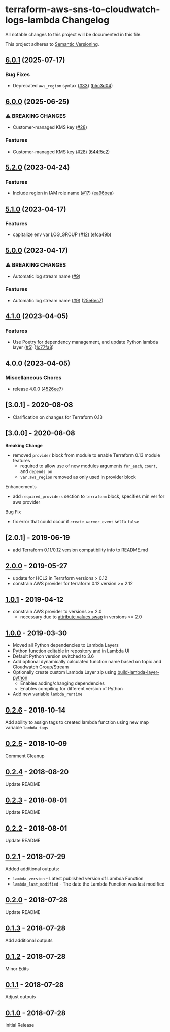 terraform-aws-sns-to-cloudwatch-logs-lambda Changelog
=====================================================

All notable changes to this project will be documented in this file.

This project adheres to [Semantic Versioning](http://semver.org/spec/v2.0.0.html).


## [6.0.1](https://github.com/ordinaryexperts/terraform-aws-sns-cloudwatch-logs/compare/v6.0.0...v6.0.1) (2025-07-17)


### Bug Fixes

* Deprecated `aws_region` syntax ([#33](https://github.com/ordinaryexperts/terraform-aws-sns-cloudwatch-logs/issues/33)) ([b5c3d04](https://github.com/ordinaryexperts/terraform-aws-sns-cloudwatch-logs/commit/b5c3d044bc1366ab38297fb89d585636af95d112))

## [6.0.0](https://github.com/ordinaryexperts/terraform-aws-sns-cloudwatch-logs/compare/v5.2.0...v6.0.0) (2025-06-25)


### ⚠ BREAKING CHANGES

* Customer-managed KMS key ([#28](https://github.com/ordinaryexperts/terraform-aws-sns-cloudwatch-logs/issues/28))

### Features

* Customer-managed KMS key ([#28](https://github.com/ordinaryexperts/terraform-aws-sns-cloudwatch-logs/issues/28)) ([644f5c2](https://github.com/ordinaryexperts/terraform-aws-sns-cloudwatch-logs/commit/644f5c2049c41408792265731d40aa64e2b13867))

## [5.2.0](https://github.com/ordinaryexperts/terraform-aws-sns-cloudwatch-logs/compare/v5.1.0...v5.2.0) (2023-04-24)


### Features

* Include region in IAM role name ([#17](https://github.com/ordinaryexperts/terraform-aws-sns-cloudwatch-logs/issues/17)) ([ea96bea](https://github.com/ordinaryexperts/terraform-aws-sns-cloudwatch-logs/commit/ea96beaec3afc96664d1db910236fd085610a9c8))

## [5.1.0](https://github.com/ordinaryexperts/terraform-aws-sns-cloudwatch-logs/compare/v5.0.0...v5.1.0) (2023-04-17)


### Features

* capitalize env var LOG_GROUP ([#12](https://github.com/ordinaryexperts/terraform-aws-sns-cloudwatch-logs/issues/12)) ([efca49b](https://github.com/ordinaryexperts/terraform-aws-sns-cloudwatch-logs/commit/efca49b191c42e464e7a41b54f6b194bd833a918))

## [5.0.0](https://github.com/ordinaryexperts/terraform-aws-sns-cloudwatch-logs/compare/v4.1.0...v5.0.0) (2023-04-17)


### ⚠ BREAKING CHANGES

* Automatic log stream name ([#9](https://github.com/ordinaryexperts/terraform-aws-sns-cloudwatch-logs/issues/9))

### Features

* Automatic log stream name ([#9](https://github.com/ordinaryexperts/terraform-aws-sns-cloudwatch-logs/issues/9)) ([25e6ec7](https://github.com/ordinaryexperts/terraform-aws-sns-cloudwatch-logs/commit/25e6ec7f999727786ccf13832358abc97655e08f))

## [4.1.0](https://github.com/ordinaryexperts/terraform-aws-sns-cloudwatch-logs/compare/v4.0.0...v4.1.0) (2023-04-05)


### Features

* Use Poetry for dependency management, and update Python lambda layer ([#5](https://github.com/ordinaryexperts/terraform-aws-sns-cloudwatch-logs/issues/5)) ([1c77fa8](https://github.com/ordinaryexperts/terraform-aws-sns-cloudwatch-logs/commit/1c77fa83581f5e9cbbe529a0791acd01b38f46c4))

## 4.0.0 (2023-04-05)


### Miscellaneous Chores

* release 4.0.0 ([4526ee7](https://github.com/jmcvetta/terraform-aws-sns-cloudwatch-logs/commit/4526ee709559aec2b6324061496c64b90d902308))

## [3.0.1] - 2020-08-08

- Clarification on changes for Terraform 0.13

## [3.0.0] - 2020-08-08

**Breaking Change**

- removed `provider` block from module to enable Terraform 0.13 module features
  - required to allow use of new modules arguments `for_each`, `count`, and `depends_on`
  - `var.aws_region` removed as only used in provider block

Enhancements

- add `required_providers` section to `terraform` block, specifies min ver for aws provider

Bug Fix

- fix error that could occur if `create_warmer_event` set to `false`

## [2.0.1] - 2019-06-19

- add Terraform 0.11/0.12 version compatibility info to README.md

## [2.0.0] - 2019-05-27

- update for HCL2 in Terraform versions > 0.12
- constrain AWS provider for terraform 0.12 version >= 2.12

## [1.0.1] - 2019-04-12

- constrain AWS provider to versions >= 2.0
  - necessary due to [attribute values swap](https://www.terraform.io/docs/providers/aws/guides/version-2-upgrade.html#arn-and-layer_arn-attribute-value-swap) in versions >= 2.0

## [1.0.0] - 2019-03-30

- Moved all Python dependencies to Lambda Layers
- Python function editable in repository and in Lambda UI
- Default Python version switched to 3.6
- Add optional dynamically calculated function name based on topic and Cloudwatch Group/Stream
- Optionally create custom Lambda Layer zip using [build-lambda-layer-python](https://github.com/robertpeteuil/build-lambda-layer-python)
  - Enables adding/changing dependencies
  - Enables compiling for different version of Python
- Add new variable `lambda_runtime`

## [0.2.6] - 2018-10-14

Add ability to assign tags to created lambda function using new map variable `lambda_tags`

## [0.2.5] - 2018-10-09

Comment Cleanup

## [0.2.4] - 2018-08-20

Update README

## [0.2.3] - 2018-08-01

Update README

## [0.2.2] - 2018-08-01

Update README

## [0.2.1] - 2018-07-29

Added additional outputs:

- `lambda_version` - Latest published version of Lambda Function
- `lambda_last_modified` - The date the Lambda Function was last modified

## [0.2.0] - 2018-07-28

Update README

## [0.1.3] - 2018-07-28

Add additional outputs

## [0.1.2] - 2018-07-28

Minor Edits

## [0.1.1] - 2018-07-28

Adjust outputs

## [0.1.0] - 2018-07-28

Initial Release

[2.0.0]: https://github.com/robertpeteuil/terraform-aws-sns-to-cloudwatch-logs-lambda/compare/1.0.1...2.0.0
[1.0.1]: https://github.com/robertpeteuil/terraform-aws-sns-to-cloudwatch-logs-lambda/compare/1.0.0...1.0.1
[1.0.0]: https://github.com/robertpeteuil/terraform-aws-sns-to-cloudwatch-logs-lambda/compare/0.2.6...1.0.0
[0.2.6]: https://github.com/robertpeteuil/terraform-aws-sns-to-cloudwatch-logs-lambda/compare/0.2.5...0.2.6
[0.2.5]: https://github.com/robertpeteuil/terraform-aws-sns-to-cloudwatch-logs-lambda/compare/0.2.4...0.2.5
[0.2.4]: https://github.com/robertpeteuil/terraform-aws-sns-to-cloudwatch-logs-lambda/compare/0.2.3...0.2.4
[0.2.3]: https://github.com/robertpeteuil/terraform-aws-sns-to-cloudwatch-logs-lambda/compare/0.2.2...0.2.3
[0.2.2]: https://github.com/robertpeteuil/terraform-aws-sns-to-cloudwatch-logs-lambda/compare/0.2.1...0.2.2
[0.2.1]: https://github.com/robertpeteuil/terraform-aws-sns-to-cloudwatch-logs-lambda/compare/0.2.0...0.2.1
[0.2.0]: https://github.com/robertpeteuil/terraform-aws-sns-to-cloudwatch-logs-lambda/compare/0.1.3...0.2.0
[0.1.3]: https://github.com/robertpeteuil/terraform-aws-sns-to-cloudwatch-logs-lambda/compare/0.1.2...0.1.3
[0.1.2]: https://github.com/robertpeteuil/terraform-aws-sns-to-cloudwatch-logs-lambda/compare/0.1.1...0.1.2
[0.1.1]: https://github.com/robertpeteuil/terraform-aws-sns-to-cloudwatch-logs-lambda/compare/0.1.0...0.1.1
[0.1.0]: https://github.com/robertpeteuil/terraform-aws-sns-to-cloudwatch-logs-lambda/tree/0.1.0
